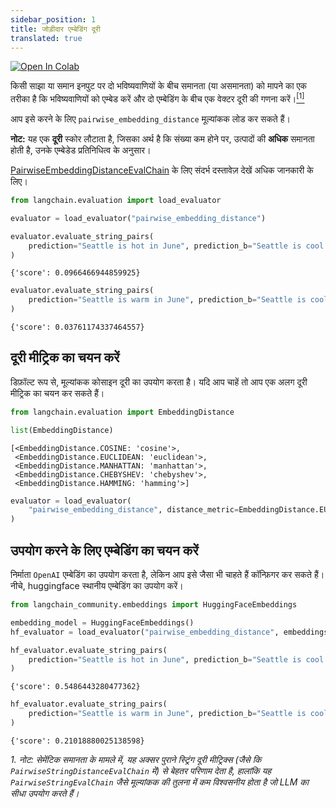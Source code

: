 ```yaml
---
sidebar_position: 1
title: जोड़ीदार एम्बेडिंग दूरी
translated: true
---
```


[![Open In Colab](https://colab.research.google.com/assets/colab-badge.svg)](https://colab.research.google.com/github/langchain-ai/langchain/blob/master/docs/docs/guides/evaluation/comparison/pairwise_embedding_distance.ipynb)

किसी साझा या समान इनपुट पर दो भविष्यवाणियों के बीच समानता (या असमानता) को मापने का एक तरीका है कि भविष्यवाणियों को एम्बेड करें और दो एम्बेडिंग के बीच एक वेक्टर दूरी की गणना करें।<a name="cite_ref-1"></a>[<sup>[1]</sup>](#cite_note-1)

आप इसे करने के लिए `pairwise_embedding_distance` मूल्यांकक लोड कर सकते हैं।

**नोट:** यह एक **दूरी** स्कोर लौटाता है, जिसका अर्थ है कि संख्या कम होने पर, उत्पादों की **अधिक** समानता होती है, उनके एम्बेडेड प्रतिनिधित्व के अनुसार।

[PairwiseEmbeddingDistanceEvalChain](https://api.python.langchain.com/en/latest/evaluation/langchain.evaluation.embedding_distance.base.PairwiseEmbeddingDistanceEvalChain.html#langchain.evaluation.embedding_distance.base.PairwiseEmbeddingDistanceEvalChain) के लिए संदर्भ दस्तावेज़ देखें अधिक जानकारी के लिए।

```python
from langchain.evaluation import load_evaluator

evaluator = load_evaluator("pairwise_embedding_distance")
```

```python
evaluator.evaluate_string_pairs(
    prediction="Seattle is hot in June", prediction_b="Seattle is cool in June."
)
```

```output
{'score': 0.0966466944859925}
```

```python
evaluator.evaluate_string_pairs(
    prediction="Seattle is warm in June", prediction_b="Seattle is cool in June."
)
```

```output
{'score': 0.03761174337464557}
```

## दूरी मीट्रिक का चयन करें

डिफ़ॉल्ट रूप से, मूल्यांकक कोसाइन दूरी का उपयोग करता है। यदि आप चाहें तो आप एक अलग दूरी मीट्रिक का चयन कर सकते हैं।

```python
from langchain.evaluation import EmbeddingDistance

list(EmbeddingDistance)
```

```output
[<EmbeddingDistance.COSINE: 'cosine'>,
 <EmbeddingDistance.EUCLIDEAN: 'euclidean'>,
 <EmbeddingDistance.MANHATTAN: 'manhattan'>,
 <EmbeddingDistance.CHEBYSHEV: 'chebyshev'>,
 <EmbeddingDistance.HAMMING: 'hamming'>]
```

```python
evaluator = load_evaluator(
    "pairwise_embedding_distance", distance_metric=EmbeddingDistance.EUCLIDEAN
)
```

## उपयोग करने के लिए एम्बेडिंग का चयन करें

निर्माता `OpenAI` एम्बेडिंग का उपयोग करता है, लेकिन आप इसे जैसा भी चाहते हैं कॉन्फ़िगर कर सकते हैं। नीचे, huggingface स्थानीय एम्बेडिंग का उपयोग करें।

```python
from langchain_community.embeddings import HuggingFaceEmbeddings

embedding_model = HuggingFaceEmbeddings()
hf_evaluator = load_evaluator("pairwise_embedding_distance", embeddings=embedding_model)
```

```python
hf_evaluator.evaluate_string_pairs(
    prediction="Seattle is hot in June", prediction_b="Seattle is cool in June."
)
```

```output
{'score': 0.5486443280477362}
```

```python
hf_evaluator.evaluate_string_pairs(
    prediction="Seattle is warm in June", prediction_b="Seattle is cool in June."
)
```

```output
{'score': 0.21018880025138598}
```

<a name="cite_note-1"></a><i>1. नोट: सेमेंटिक समानता के मामले में, यह अक्सर पुराने स्ट्रिंग दूरी मीट्रिक्स (जैसे कि `PairwiseStringDistanceEvalChain` में) से बेहतर परिणाम देता है, हालांकि यह `PairwiseStringEvalChain` जैसे मूल्यांकक की तुलना में कम विश्वसनीय होता है जो LLM का सीधा उपयोग करते हैं।</i>
